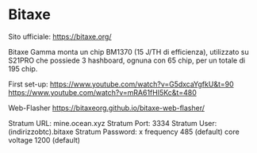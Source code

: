 # Bitaxe
Sito ufficiale: https://bitaxe.org/

Bitaxe Gamma monta un chip BM1370 (15 J/TH di efficienza), utilizzato su S21PRO che possiede 3 hashboard, ognuna con 65 chip, per un totale di 195 chip.

First set-up:
https://www.youtube.com/watch?v=G5dxcaYgfkU&t=90
https://www.youtube.com/watch?v=mRA61fHI5Kc&t=480

Web-Flasher 
https://bitaxeorg.github.io/bitaxe-web-flasher/


Stratum URL: mine.ocean.xyz
Stratum Port: 3334
Stratum User:(indirizzobtc).bitaxe
Stratum Password: x
frequency 485 (default)
core voltage 1200 (default)